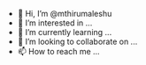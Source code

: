 - 👋 Hi, I’m @mthirumaleshu
- 👀 I’m interested in ...
- 🌱 I’m currently learning ...
- 💞️ I’m looking to collaborate on ...
- 📫 How to reach me ...

<!---
mthirumaleshu/mthirumaleshu is a ✨ special ✨ repository because its `README.md` (this file) appears on your GitHub profile.
You can click the Preview link to take a look at your changes.
--->

